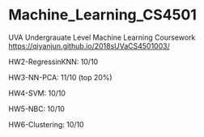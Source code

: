 # Machine_Learning_CS4501

UVA Undergrauate Level Machine Learning Coursework https://qiyanjun.github.io/2018sUVaCS4501003/
<br />

HW2-RegressinKNN: 10/10
<br />

HW3-NN-PCA: 11/10 (top 20%)
<br />

HW4-SVM: 10/10
<br />

HW5-NBC: 10/10
<br />

HW6-Clustering: 10/10
